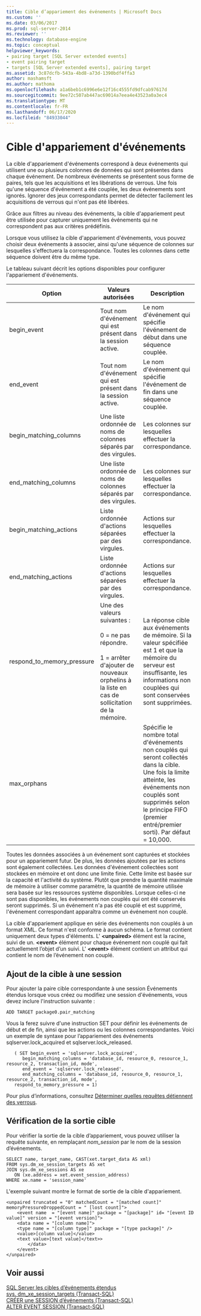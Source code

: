 ```yaml
---
title: Cible d’appariement des événements | Microsoft Docs
ms.custom: ''
ms.date: 03/06/2017
ms.prod: sql-server-2014
ms.reviewer: ''
ms.technology: database-engine
ms.topic: conceptual
helpviewer_keywords:
- pairing target [SQL Server extended events]
- event pairing target
- targets [SQL Server extended events], pairing target
ms.assetid: 3c87dcfb-543a-4bd8-a73d-1390bdf4ffa3
author: mashamsft
ms.author: mathoma
ms.openlocfilehash: a1a6beb1c6996e6e12f16c4555fd9dfcab97617d
ms.sourcegitcommit: 9ee72c507ab447ac69014a7eea4e43523a0a3ec4
ms.translationtype: MT
ms.contentlocale: fr-FR
ms.lasthandoff: 06/17/2020
ms.locfileid: "84933044"
---
```

# <a name="event-pairing-target"></a>Cible d'appariement d'événements
  La cible d'appariement d'événements correspond à deux événements qui utilisent une ou plusieurs colonnes de données qui sont présentes dans chaque événement. De nombreux événements se présentent sous forme de paires, tels que les acquisitions et les libérations de verrous. Une fois qu'une séquence d'événement a été couplée, les deux événements sont ignorés. Ignorer des jeux correspondants permet de détecter facilement les acquisitions de verrous qui n'ont pas été libérées.  
  
 Grâce aux filtres au niveau des événements, la cible d'appariement peut être utilisée pour capturer uniquement les événements qui ne correspondent pas aux critères prédéfinis.  
  
 Lorsque vous utilisez la cible d'appariement d'événements, vous pouvez choisir deux événements à associer, ainsi qu'une séquence de colonnes sur lesquelles s'effectuera la correspondance. Toutes les colonnes dans cette séquence doivent être du même type.  
  
 Le tableau suivant décrit les options disponibles pour configurer l'appariement d'événements.  
  
|Option|Valeurs autorisées|Description|  
|------------|--------------------|-----------------|  
|begin_event|Tout nom d'événement qui est présent dans la session active.|Le nom d'événement qui spécifie l'événement de début dans une séquence couplée.|  
|end_event|Tout nom d'événement qui est présent dans la session active.|Le nom d'événement qui spécifie l'événement de fin dans une séquence couplée.|  
|begin_matching_columns|Une liste ordonnée de noms de colonnes séparés par des virgules.|Les colonnes sur lesquelles effectuer la correspondance.|  
|end_matching_columns|Une liste ordonnée de noms de colonnes séparés par des virgules.|Les colonnes sur lesquelles effectuer la correspondance.|  
|begin_matching_actions|Liste ordonnée d'actions séparées par des virgules.|Actions sur lesquelles effectuer la correspondance.|  
|end_matching_actions|Liste ordonnée d'actions séparées par des virgules.|Actions sur lesquelles effectuer la correspondance.|  
|respond_to_memory_pressure|Une des valeurs suivantes :<br /><br /> 0 = ne pas répondre.<br /><br /> 1 = arrêter d'ajouter de nouveaux orphelins à la liste en cas de sollicitation de la mémoire.|La réponse cible aux événements de mémoire. Si la valeur spécifiée est 1 et que la mémoire du serveur est insuffisante, les informations non couplées qui sont conservées sont supprimées.|  
|max_orphans||Spécifie le nombre total d'événements non couplés qui seront collectés dans la cible. Une fois la limite atteinte, les événements non couplés sont supprimés selon le principe FIFO (premier entré/premier sorti). Par défaut = 10,000.|  
  
 Toutes les données associées à un événement sont capturées et stockées pour un appariement futur. De plus, les données ajoutées par les actions sont également collectées. Les données d'événement collectées sont stockées en mémoire et ont donc une limite finie. Cette limite est basée sur la capacité et l'activité du système. Plutôt que prendre la quantité maximale de mémoire à utiliser comme paramètre, la quantité de mémoire utilisée sera basée sur les ressources système disponibles. Lorsque celles-ci ne sont pas disponibles, les événements non couplés qui ont été conservés seront supprimés. Si un événement n'a pas été couplé et est supprimé, l'événement correspondant apparaîtra comme un événement non couplé.  
  
 La cible d'appariement applique en série des événements non couplés à un format XML. Ce format n'est conforme à aucun schéma. Le format contient uniquement deux types d'éléments. L' **\<unpaired>** élément est la racine, suivi de un. **\<event>** élément pour chaque événement non couplé qui fait actuellement l’objet d’un suivi. L' **\<event>** élément contient un attribut qui contient le nom de l’événement non couplé.  
  
## <a name="adding-the-target-to-a-session"></a>Ajout de la cible à une session  
 Pour ajouter la paire cible correspondante à une session Événements étendus lorsque vous créez ou modifiez une session d'événements, vous devez inclure l'instruction suivante :  
  
```  
ADD TARGET package0.pair_matching   
```  
  
 Vous la ferez suivre d'une instruction SET pour définir les événements de début et de fin, ainsi que les actions ou les colonnes correspondantes. Voici un exemple de syntaxe pour l’appariement des événements sqlserver.lock_acquired et sqlserver.lock_released.  
  
```  
   ( SET begin_event = 'sqlserver.lock_acquired',  
      begin_matching_columns = 'database_id, resource_0, resource_1, resource_2, transaction_id, mode',  
      end_event = 'sqlserver.lock_released',  
      end_matching_columns = 'database_id, resource_0, resource_1, resource_2, transaction_id, mode',  
   respond_to_memory_pressure = 1)  
```  
  
 Pour plus d’informations, consultez [Déterminer quelles requêtes détiennent des verrous](../relational-databases/extended-events/determine-which-queries-are-holding-locks.md).  
  
## <a name="reviewing-the-target-output"></a>Vérification de la sortie cible  
 Pour vérifier la sortie de la cible d’appariement, vous pouvez utiliser la requête suivante, en remplaçant *nom_session* par le nom de la session d’événements.  
  
```  
SELECT name, target_name, CAST(xet.target_data AS xml)  
FROM sys.dm_xe_session_targets AS xet  
JOIN sys.dm_xe_sessions AS xe  
   ON (xe.address = xet.event_session_address)  
WHERE xe.name = 'session_name'  
```  
  
 L'exemple suivant montre le format de sortie de la cible d'appariement.  
  
```  
<unpaired truncated = "0" matchedCount = "[matched count]" memoryPressureDroppedCount = " [lost count]">  
    <event name  = "[event name]" package = "[package]" id= "[event ID value]" version = "[event version]">  
    <data name = "[column name]">   
    <type name = "[column type]" package = "[type package]" />   
    <value>[column value]</value>  
    <text value>[text value]</text>>  
        </data>  
    </event>  
</unpaired>  
```  
  
## <a name="see-also"></a>Voir aussi  
 [SQL Server les cibles d’événements étendus](../../2014/database-engine/sql-server-extended-events-targets.md)   
 [sys. dm_xe_session_targets &#40;Transact-SQL&#41;](/sql/relational-databases/system-dynamic-management-views/sys-dm-xe-session-targets-transact-sql)   
 [CRÉER une SESSION d’événements &#40;Transact-SQL&#41;](/sql/t-sql/statements/create-event-session-transact-sql)   
 [ALTER EVENT SESSION &#40;Transact-SQL&#41;](/sql/t-sql/statements/alter-event-session-transact-sql)  
  
  
